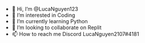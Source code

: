 - 👋 Hi, I’m @LucaNguyen123
- 👀 I’m interested in Coding
- 🌱 I’m currently learning Python
- 💞️ I’m looking to collaborate on Replit
- 📫 How to reach me Discord LucaNguyen2107#4181

<!---
LucaNguyen123/LucaNguyen123 is a ✨ special ✨ repository because its `README.md` (this file) appears on your GitHub profile.
You can click the Preview link to take a look at your changes.
--->
